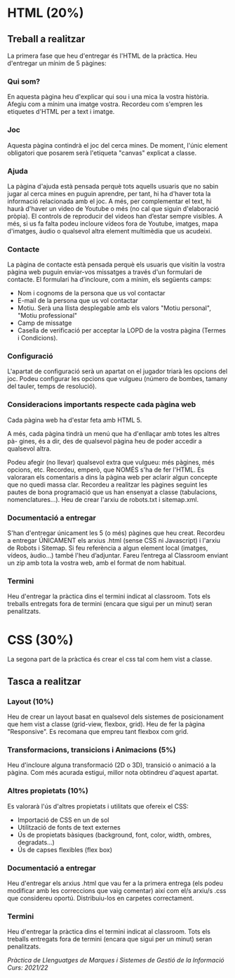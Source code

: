 # HTML (20%)
## Treball a realitzar
La primera fase que heu d'entregar és l'HTML de la pràctica. Heu d'entregar un
mínim de 5 pàgines:
### Qui som?
En aquesta pàgina heu d'explicar qui sou i una mica la vostra història. Afegiu
com a mínim una imatge vostra. Recordeu com s'empren les etiquetes d'HTML
per a text i imatge.
### Joc
Aquesta pàgina contindrà el joc del cerca mines. De moment, l'únic element
obligatori que posarem serà l'etiqueta "canvas" explicat a classe.
### Ajuda
La pàgina d'ajuda està pensada perquè tots aquells usuaris que no sabin jugar al
cerca mines en puguin aprendre, per tant, hi ha d'haver tota la informació
relacionada amb el joc.
A més, per complementar el text, hi haurà d'haver un video de Youtube o més
(no cal que siguin d'elaboració pròpia). El controls de reproducir del videos han
d’estar sempre visibles.
A més, si us fa falta podeu incloure vídeos fora de Youtube, imatges, mapa
d'imatges, àudio o qualsevol altra element multimèdia que us acudeixi.
### Contacte
La pàgina de contacte està pensada perquè els usuaris que visitin la vostra
pàgina web puguin enviar-vos missatges a través d'un formulari de contacte.
El formulari ha d’incloure, com a mínim, els següents camps:
- Nom i cognoms de la persona que us vol contactar
- E-mail de la persona que us vol contactar
- Motiu. Serà una llista desplegable amb els valors "Motiu personal", "Motiu
professional"
- Camp de missatge
- Casella de verificació per acceptar la LOPD de la vostra pàgina (Termes i
Condicions).

### Configuració
L'apartat de configuració serà un apartat on el jugador triarà les opcions del joc.
Podeu configurar les opcions que vulgueu (número de bombes, tamany del
tauler, temps de resolució).
### Consideracions importants respecte cada pàgina web
Cada pàgina web ha d'estar feta amb HTML 5.

A més, cada pàgina tindrà un menú que ha d'enllaçar amb totes les altres pà-
gines, és a dir, des de qualsevol pàgina heu de poder accedir a qualsevol altra.

Podeu afegir (no llevar) qualsevol extra que vulgueu: més pàgines, més opcions,
etc. Recordeu, emperò, que NOMÉS s'ha de fer l'HTML.
Es valoraran els comentaris a dins la pàgina web per aclarir algun concepte que
no quedi massa clar.
Recordeu a realitzar les pàgines seguint les pautes de bona programació que us
han ensenyat a classe (tabulacions, nomenclatures...).
Heu de crear l'arxiu de robots.txt i sitemap.xml.
### Documentació a entregar
S'han d'entregar únicament les 5 (o més) pàgines que heu creat.
Recordeu a entregar ÚNICAMENT els arxius .html (sense CSS ni Javascript) i
l'arxiu de Robots i Sitemap.
Si feu referència a algun element local (imatges, vídeos, àudio...) també l'heu
d’adjuntar.
Fareu l’entrega al Classroom enviant un zip amb tota la vostra web, amb el
format de nom habitual.

### Termini
Heu d'entregar la pràctica dins el termini indicat al classroom. Tots els treballs
entregats fora de termini (encara que sigui per un minut) seran penalitzats.

# CSS (30%)
La segona part de la pràctica és crear el css tal com hem vist a
classe.

## Tasca a realitzar
### Layout (10%)
Heu de crear un layout basat en qualsevol dels sistemes de posicionament que
hem vist a classe (grid-view, flexbox, grid). Heu de fer la pàgina "Responsive".
Es recomana que empreu tant flexbox com grid.
### Transformacions, transicions i Animacions (5%)
Heu d'incloure alguna transformació (2D o 3D), transició o animació a la
pàgina. Com més acurada estigui, millor nota obtindreu d'aquest apartat.
### Altres propietats (10%)
Es valorarà l'ús d'altres propietats i utilitats que ofereix el CSS:
- Importació de CSS en un de sol
- Utilització de fonts de text externes
- Ús de propietats bàsiques (background, font, color, width, ombres,
degradats...)
- Ús de capses flexibles (flex box)
### Documentació a entregar
Heu d'entregar els arxius .html que vau fer a la primera entrega (els podeu
modificar amb les correccions que vaig comentar) així com el/s arxiu/s .css que
considereu oportú. Distribuiu-los en carpetes correctament.
### Termini
Heu d'entregar la pràctica dins el termini indicat al classroom. Tots els treballs
entregats fora de termini (encara que sigui per un minut) seran penalitzats.

_Pràctica de Llenguatges de Marques i Sistemes de Gestió de la Informació
Curs: 2021/22_
